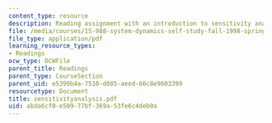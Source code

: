 ```yaml
---
content_type: resource
description: Reading assignment with an introduction to sensitivity analysis.
file: /media/courses/15-988-system-dynamics-self-study-fall-1998-spring-1999/abda6cf0e50977bf369a53fe6c4deb0a_sensitivityanalysis.pdf
file_type: application/pdf
learning_resource_types:
- Readings
ocw_type: OCWFile
parent_title: Readings
parent_type: CourseSection
parent_uid: e5399b4a-7510-d085-aeed-66c8e9603399
resourcetype: Document
title: sensitivityanalysis.pdf
uid: abda6cf0-e509-77bf-369a-53fe6c4deb0a
---
```

